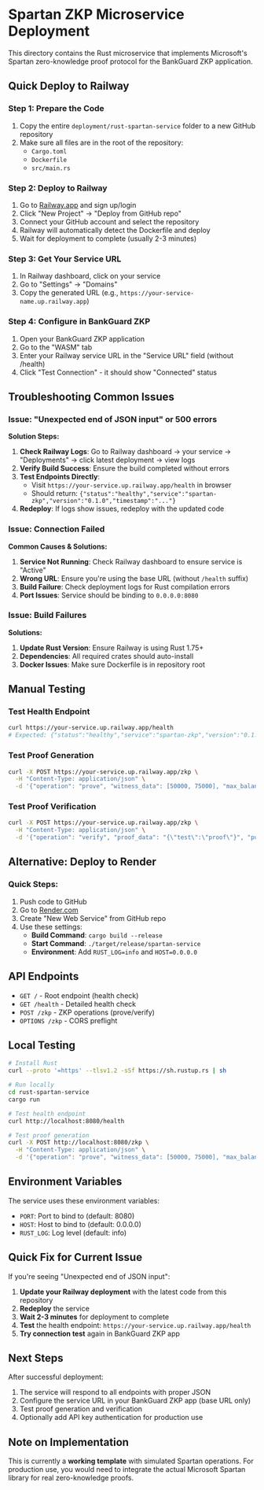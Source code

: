 
# Spartan ZKP Microservice Deployment

This directory contains the Rust microservice that implements Microsoft's Spartan zero-knowledge proof protocol for the BankGuard ZKP application.

## Quick Deploy to Railway

### Step 1: Prepare the Code
1. Copy the entire `deployment/rust-spartan-service` folder to a new GitHub repository
2. Make sure all files are in the root of the repository:
   - `Cargo.toml`
   - `Dockerfile`
   - `src/main.rs`

### Step 2: Deploy to Railway
1. Go to [Railway.app](https://railway.app) and sign up/login
2. Click "New Project" → "Deploy from GitHub repo"
3. Connect your GitHub account and select the repository
4. Railway will automatically detect the Dockerfile and deploy
5. Wait for deployment to complete (usually 2-3 minutes)

### Step 3: Get Your Service URL
1. In Railway dashboard, click on your service
2. Go to "Settings" → "Domains"
3. Copy the generated URL (e.g., `https://your-service-name.up.railway.app`)

### Step 4: Configure in BankGuard ZKP
1. Open your BankGuard ZKP application
2. Go to the "WASM" tab
3. Enter your Railway service URL in the "Service URL" field (without /health)
4. Click "Test Connection" - it should show "Connected" status

## Troubleshooting Common Issues

### Issue: "Unexpected end of JSON input" or 500 errors

**Solution Steps:**
1. **Check Railway Logs**: Go to Railway dashboard → your service → "Deployments" → click latest deployment → view logs
2. **Verify Build Success**: Ensure the build completed without errors
3. **Test Endpoints Directly**:
   - Visit `https://your-service.up.railway.app/health` in browser
   - Should return: `{"status":"healthy","service":"spartan-zkp","version":"0.1.0","timestamp":"..."}`
4. **Redeploy**: If logs show issues, redeploy with the updated code

### Issue: Connection Failed

**Common Causes & Solutions:**
1. **Service Not Running**: Check Railway dashboard to ensure service is "Active"
2. **Wrong URL**: Ensure you're using the base URL (without `/health` suffix)
3. **Build Failure**: Check deployment logs for Rust compilation errors
4. **Port Issues**: Service should be binding to `0.0.0.0:8080`

### Issue: Build Failures

**Solutions:**
1. **Update Rust Version**: Ensure Railway is using Rust 1.75+
2. **Dependencies**: All required crates should auto-install
3. **Docker Issues**: Make sure Dockerfile is in repository root

## Manual Testing

### Test Health Endpoint
```bash
curl https://your-service.up.railway.app/health
# Expected: {"status":"healthy","service":"spartan-zkp","version":"0.1.0","timestamp":"..."}
```

### Test Proof Generation
```bash
curl -X POST https://your-service.up.railway.app/zkp \
  -H "Content-Type: application/json" \
  -d '{"operation": "prove", "witness_data": [50000, 75000], "max_balance": 100000}'
```

### Test Proof Verification
```bash
curl -X POST https://your-service.up.railway.app/zkp \
  -H "Content-Type: application/json" \
  -d '{"operation": "verify", "proof_data": "{\"test\":\"proof\"}", "public_inputs": ["1"]}'
```

## Alternative: Deploy to Render

### Quick Steps:
1. Push code to GitHub
2. Go to [Render.com](https://render.com)
3. Create "New Web Service" from GitHub repo
4. Use these settings:
   - **Build Command**: `cargo build --release`
   - **Start Command**: `./target/release/spartan-service`
   - **Environment**: Add `RUST_LOG=info` and `HOST=0.0.0.0`

## API Endpoints

- `GET /` - Root endpoint (health check)
- `GET /health` - Detailed health check
- `POST /zkp` - ZKP operations (prove/verify)
- `OPTIONS /zkp` - CORS preflight

## Local Testing

```bash
# Install Rust
curl --proto '=https' --tlsv1.2 -sSf https://sh.rustup.rs | sh

# Run locally
cd rust-spartan-service
cargo run

# Test health endpoint
curl http://localhost:8080/health

# Test proof generation
curl -X POST http://localhost:8080/zkp \
  -H "Content-Type: application/json" \
  -d '{"operation": "prove", "witness_data": [50000, 75000], "max_balance": 100000}'
```

## Environment Variables

The service uses these environment variables:
- `PORT`: Port to bind to (default: 8080)
- `HOST`: Host to bind to (default: 0.0.0.0)
- `RUST_LOG`: Log level (default: info)

## Quick Fix for Current Issue

If you're seeing "Unexpected end of JSON input":

1. **Update your Railway deployment** with the latest code from this repository
2. **Redeploy** the service
3. **Wait 2-3 minutes** for deployment to complete
4. **Test** the health endpoint: `https://your-service.up.railway.app/health`
5. **Try connection test** again in BankGuard ZKP app

## Next Steps

After successful deployment:
1. The service will respond to all endpoints with proper JSON
2. Configure the service URL in your BankGuard ZKP app (base URL only)
3. Test proof generation and verification
4. Optionally add API key authentication for production use

## Note on Implementation

This is currently a **working template** with simulated Spartan operations. For production use, you would need to integrate the actual Microsoft Spartan library for real zero-knowledge proofs.
